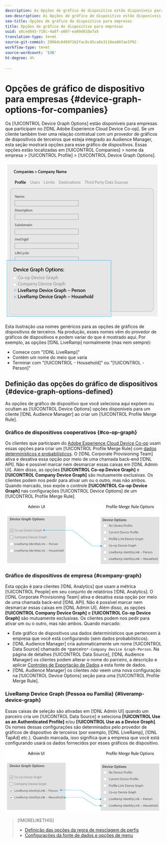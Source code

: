 ```yaml
---
description: As Opções de gráfico de dispositivo estão disponíveis para empresas que participam do Adobe Experience Cloud Device Co-op. Se um cliente também tiver uma relação contratual com um provedor de gráficos de dispositivos de terceiros que esteja integrado ao Audience Manager, esta seção mostrará opções para esse gráfico de dispositivos. Essas opções estão localizadas em Empresa > Nome da empresa > Perfil > Opções do Gráfico de dispositivos.
seo-description: As Opções de gráfico de dispositivo estão disponíveis para empresas que participam do Adobe Experience Cloud Device Co-op. Se um cliente também tiver uma relação contratual com um provedor de gráficos de dispositivos de terceiros que esteja integrado ao Audience Manager, esta seção mostrará opções para esse gráfico de dispositivos. Essas opções estão localizadas em Empresa > Nome da empresa > Perfil > Opções do Gráfico de dispositivos.
seo-title: Opções de gráfico de dispositivo para empresas
title: Opções de gráfico de dispositivo para empresas
uuid: a8ced843-710c-4a8f-a0d7-ea89d010a7a5
translation-type: tm+mt
source-git-commit: 2998dc049971b2fac8c45ca6e3118ea607ae3f92
workflow-type: tm+mt
source-wordcount: '538'
ht-degree: 4%

---
```



# Opções de gráfico de dispositivo para empresas {#device-graph-options-for-companies}

Os [!UICONTROL Device Graph Options] estão disponíveis para empresas que participam no [!DNL Adobe Experience Cloud Device Co-op]. Se um cliente também tiver uma relação contratual com um provedor de gráficos de dispositivos de terceiros que esteja integrado ao Audience Manager, esta seção mostrará opções para esse gráfico de dispositivos. Essas opções estão localizadas em [!UICONTROL Companies] > nome da empresa > [!UICONTROL Profile] > [!UICONTROL Device Graph Options].

![](assets/adminUIdataSource.png)

Esta ilustração usa nomes genéricos para as opções de gráficos de dispositivos de terceiros. Na produção, esses nomes vêm do provedor de gráficos de dispositivos e podem variar do que é mostrado aqui. Por exemplo, as opções [!DNL LiveRamp] normalmente (mas nem sempre):

* Comece com &quot;[!DNL LiveRamp]&quot;
* Contém um nome do meio que varia
* Terminar com &quot;[!UICONTROL - Household]&quot; ou &quot;[!UICONTROL -Person]&quot;

## Definição das opções do gráfico de dispositivos {#device-graph-options-defined}

As opções de gráfico de dispositivo que você seleciona aqui expõem ou ocultam as [!UICONTROL Device Options] opções disponíveis para um cliente [!DNL Audience Manager] ao criar um [!UICONTROL Profile Merge Rule].

### Gráfico de dispositivos cooperativos {#co-op-graph}

Os clientes que participam do [Adobe Experience Cloud Device Co-op](https://marketing.adobe.com/resources/help/en_US/mcdc/) usam essas opções para criar um [!UICONTROL Profile Merge Rule] com [dados determinísticos e probabilísticos](https://marketing.adobe.com/resources/help/en_US/mcdc/mcdc-links.html). O [!DNL Corporate Provisioning Team] ativa e desativa essa opção por meio de uma chamada back-end [!DNL API]. Não é possível marcar nem desmarcar essas caixas em [!DNL Admin UI]. Além disso, as opções **[!UICONTROL Co-op Device Graph]** e **[!UICONTROL Company Device Graph]** são mutuamente exclusivas. Os clientes podem nos pedir para ativar um ou o outro, mas não ambos. Quando marcado, isso expõe o controle **[!UICONTROL Co-op Device Graph]** nas configurações [!UICONTROL Device Options] de um [!UICONTROL Profile Merge Rule].

![](assets/adminUI1.png)

### Gráfico de dispositivos de empresa {#company-graph}

Esta opção é para clientes [!DNL Analytics] que usam a métrica [!UICONTROL People] em seu conjunto de relatórios [!DNL Analytics]. O [!DNL Corporate Provisioning Team] ativa e desativa essa opção por meio de uma chamada back-end [!DNL API]. Não é possível marcar nem desmarcar essas caixas em [!DNL Admin UI]. Além disso, as opções **[!UICONTROL Company Device Graph]** e **[!UICONTROL Co-op Device Graph]** são mutuamente exclusivas. Os clientes podem nos pedir para ativar um ou o outro, mas não ambos. Quando marcado:

* Este gráfico de dispositivos usa dados determinísticos que pertencem à empresa que você está configurando (sem dados probabilísticos).
* [!DNL Audience Manager] cria automaticamente um nome  [!UICONTROL Data Source] chamado de  `*`parceiro`*-Company Device Graph-Person`. Na página de detalhes [!UICONTROL Data Source], [!DNL Audience Manager] os clientes podem alterar o nome do parceiro, a descrição e aplicar [Controles de Exportação de Dados](https://marketing.adobe.com/resources/help/en_US/aam/c_dec.html) a esta fonte de dados.
* [!DNL Audience Manager] os clientes  *não* veem uma nova configuração na  [!UICONTROL Device Options] seção para uma  [!UICONTROL Profile Merge Rule].

### LiveRamp Device Graph (Pessoa ou Família) {#liveramp-device-graph}

Essas caixas de seleção são ativadas em [!DNL Admin UI] quando um parceiro cria um [!UICONTROL Data Source] e seleciona **[!UICONTROL Use as an Authenticated Profile]** e/ou **[!UICONTROL Use as a Device Graph]**. Os nomes dessas configurações são determinados pelo provedor de gráficos de dispositivo de terceiros (por exemplo, [!DNL LiveRamp], [!DNL TapAd] etc.). Quando marcada, isso significa que a empresa que você está configurando usará os dados fornecidos por esses gráficos de dispositivo.

![](assets/adminUI2.png)

>[!MORELIKETHIS]
>
>* [Definição das opções da regra de mesclagem de perfis](https://marketing.adobe.com/resources/help/en_US/aam/merge-rule-definitions.html)
>* [Configurações da fonte de dados e opções de menu](https://marketing.adobe.com/resources/help/en_US/aam/datasource-settings-definitions.html)

